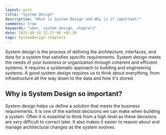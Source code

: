 ```yaml
---
layout: post
title: "System Design"
description: "What is System Design and Why is it important!"
comments: true
keywords: "uber, system design, chapter1"
date: 2023-09-18 22:37:00 +05:30
tags: SystemDesign chapter1
---
```


System design is the process of defining the architecture, interfaces, and data for a system that satisfies specific requirements. System design meets the needs of your business or organization through coherent and efficient systems. It requires a systematic approach to building and engineering systems. A good system design requires us to think about everything, from infrastructure all the way down to the data and how it's stored.

## Why is System Design so important?
System design helps us define a solution that meets the business requirements. It is one of the earliest decisions we can make when building a system. Often it is essential to think from a high level as these decisions are very difficult to correct later. It also makes it easier to reason about and manage architectural changes as the system evolves.